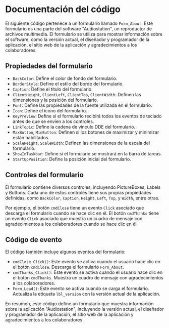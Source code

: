 # Documentación del código

El siguiente código pertenece a un formulario llamado `Form_About`. Este formulario es una parte del software "Audiostation", un reproductor de archivos multimedia. El formulario se utiliza para mostrar información sobre el software, como la versión actual, el diseñador y programador de la aplicación, el sitio web de la aplicación y agradecimientos a los colaboradores.

## Propiedades del formulario

- `BackColor`: Define el color de fondo del formulario.
- `BorderStyle`: Define el estilo del borde del formulario.
- `Caption`: Define el título del formulario.
- `ClientHeight`, `ClientLeft`, `ClientTop`, `ClientWidth`: Definen las dimensiones y la posición del formulario.
- `Font`: Define las propiedades de la fuente utilizada en el formulario.
- `Icon`: Define el ícono del formulario.
- `KeyPreview`: Define si el formulario recibirá todos los eventos de teclado antes de que se envíen a los controles.
- `LinkTopic`: Define la cadena de vínculo DDE del formulario.
- `MaxButton`, `MinButton`: Definen si los botones de maximizar y minimizar están habilitados.
- `ScaleHeight`, `ScaleWidth`: Definen las dimensiones de la escala del formulario.
- `ShowInTaskbar`: Define si el formulario se mostrará en la barra de tareas.
- `StartUpPosition`: Define la posición inicial del formulario.

## Controles del formulario

El formulario contiene diversos controles, incluyendo PictureBoxes, Labels y Buttons. Cada uno de estos controles tiene sus propias propiedades definidas, como `BackColor`, `Caption`, `Height`, `Left`, `Top`, y `Width`, entre otras.

Por ejemplo, el botón `cmdClose` tiene un evento `Click` asociado que descarga el formulario cuando se hace clic en él. El botón `cmdThanks` tiene un evento `Click` asociado que muestra un cuadro de mensaje con agradecimientos a los colaboradores cuando se hace clic en él.

## Código de evento

El código también incluye algunos eventos del formulario:

- `cmdClose_Click()`: Este evento se activa cuando el usuario hace clic en el botón `cmdClose`. Descarga el formulario `Form_About`.
- `cmdThanks_Click()`: Este evento se activa cuando el usuario hace clic en el botón `cmdThanks`. Muestra un cuadro de mensaje con agradecimientos a los colaboradores.
- `Form_Load()`: Este evento se activa cuando se carga el formulario. Actualiza la etiqueta `lbl_version` con la versión actual de la aplicación.

En resumen, este código define un formulario que muestra información sobre la aplicación "Audiostation", incluyendo la versión actual, el diseñador y programador de la aplicación, el sitio web de la aplicación y agradecimientos a los colaboradores.